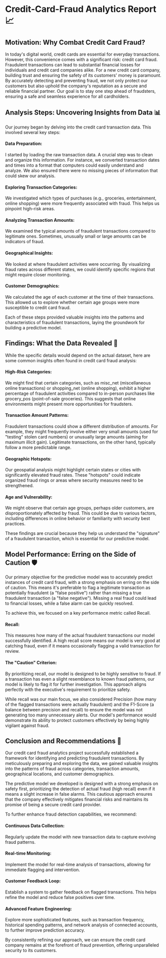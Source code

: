 # Credit-Card-Fraud Analytics Report 📈
## Motivation: Why Combat Credit Card Fraud?
In today's digital world, credit cards are essential for everyday transactions. However, this convenience comes with a significant risk: credit card fraud. Fraudulent transactions can lead to substantial financial losses for individuals and credit card companies alike. For a new credit card company, building trust and ensuring the safety of its customers' money is paramount. By accurately detecting and preventing fraud, we not only protect our customers but also uphold the company's reputation as a secure and reliable financial partner. Our goal is to stay one step ahead of fraudsters, ensuring a safe and seamless experience for all cardholders.

## Analysis Steps: Uncovering Insights from Data 📊
Our journey began by delving into the credit card transaction data. This involved several key steps:

#### Data Preparation: 
I started by loading the raw transaction data. A crucial step was to clean and organize this information. For instance, we converted transaction dates and times into a format that computers could easily understand and analyze. We also ensured there were no missing pieces of information that could skew our analysis.

#### Exploring Transaction Categories:
We investigated which types of purchases (e.g., groceries, entertainment, online shopping) were more frequently associated with fraud. This helps us pinpoint high-risk areas.

#### Analyzing Transaction Amounts:
We examined the typical amounts of fraudulent transactions compared to legitimate ones. Sometimes, unusually small or large amounts can be indicators of fraud.

#### Geographical Insights:
We looked at where fraudulent activities were occurring. By visualizing fraud rates across different states, we could identify specific regions that might require closer monitoring.

#### Customer Demographics:
We calculated the age of each customer at the time of their transactions. This allowed us to explore whether certain age groups were more susceptible to credit card fraud.

Each of these steps provided valuable insights into the patterns and characteristics of fraudulent transactions, laying the groundwork for building a predictive model.

## Findings: What the Data Revealed 🔎
While the specific details would depend on the actual dataset, here are some common insights often found in credit card fraud analysis:

#### High-Risk Categories:
We might find that certain categories, such as misc_net (miscellaneous online transactions) or shopping_net (online shopping), exhibit a higher percentage of fraudulent activities compared to in-person purchases like grocery_pos (point-of-sale groceries). This suggests that online environments might present more opportunities for fraudsters.

#### Transaction Amount Patterns:
Fraudulent transactions could show a different distribution of amounts. For example, they might frequently involve either very small amounts (used for "testing" stolen card numbers) or unusually large amounts (aiming for maximum illicit gain). Legitimate transactions, on the other hand, typically follow a more predictable range.

#### Geographic Hotspots:
Our geospatial analysis might highlight certain states or cities with significantly elevated fraud rates. These "hotspots" could indicate organized fraud rings or areas where security measures need to be strengthened.

#### Age and Vulnerability:
We might observe that certain age groups, perhaps older customers, are disproportionately affected by fraud. This could be due to various factors, including differences in online behavior or familiarity with security best practices.

These findings are crucial because they help us understand the "signature" of a fraudulent transaction, which is essential for our predictive model.

## Model Performance: Erring on the Side of Caution 🛡️
Our primary objective for the predictive model was to accurately predict instances of credit card fraud, with a strong emphasis on erring on the side of caution. This means it's preferable to flag a legitimate transaction as potentially fraudulent (a "false positive") rather than missing a true fraudulent transaction (a "false negative"). Missing a real fraud could lead to financial losses, while a false alarm can be quickly resolved.

To achieve this, we focused on a key performance metric called Recall.

#### Recall: 
This measures how many of the actual fraudulent transactions our model successfully identified. A high recall score means our model is very good at catching fraud, even if it means occasionally flagging a valid transaction for review.

#### The "Caution" Criterion: 
By prioritizing recall, our model is designed to be highly sensitive to fraud. If a transaction has even a slight resemblance to known fraud patterns, our model is likely to flag it for further investigation. This approach aligns perfectly with the executive's requirement to prioritize safety.

While recall was our main focus, we also considered Precision (how many of the flagged transactions were actually fraudulent) and the F1-Score (a balance between precision and recall) to ensure the model was not generating too many unnecessary alerts. Our model's performance would demonstrate its ability to protect customers effectively by being highly vigilant against fraud.

## Conclusion and Recommendations 🚀
Our credit card fraud analytics project successfully established a framework for identifying and predicting fraudulent transactions. By meticulously preparing and exploring the data, we gained valuable insights into the patterns of fraud across categories, transaction amounts, geographical locations, and customer demographics.

The predictive model we developed is designed with a strong emphasis on safety first, prioritizing the detection of actual fraud (high recall) even if it means a slight increase in false alarms. This cautious approach ensures that the company effectively mitigates financial risks and maintains its promise of being a secure credit card provider.

To further enhance fraud detection capabilities, we recommend:

#### Continuous Data Collection:
Regularly update the model with new transaction data to capture evolving fraud patterns.

#### Real-time Monitoring:
Implement the model for real-time analysis of transactions, allowing for immediate flagging and intervention.

#### Customer Feedback Loop: 
Establish a system to gather feedback on flagged transactions. This helps refine the model and reduce false positives over time.

#### Advanced Feature Engineering:
Explore more sophisticated features, such as transaction frequency, historical spending patterns, and network analysis of connected accounts, to further improve prediction accuracy.

By consistently refining our approach, we can ensure the credit card company remains at the forefront of fraud prevention, offering unparalleled security to its customers.
